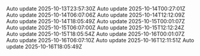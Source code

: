 Auto update 2025-10-13T23:57:30Z
Auto update 2025-10-14T00:27:01Z
Auto update 2025-10-14T06:07:06Z
Auto update 2025-10-14T12:12:09Z
Auto update 2025-10-14T18:05:49Z
Auto update 2025-10-15T00:01:07Z
Auto update 2025-10-15T06:07:00Z
Auto update 2025-10-15T12:12:24Z
Auto update 2025-10-15T18:05:54Z
Auto update 2025-10-16T00:01:07Z
Auto update 2025-10-16T06:07:10Z
Auto update 2025-10-16T12:11:51Z
Auto update 2025-10-16T18:05:49Z
